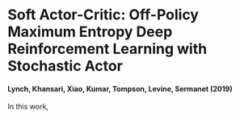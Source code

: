 # Soft Actor-Critic: Off-Policy Maximum Entropy Deep Reinforcement Learning with Stochastic Actor
#### Lynch, Khansari, Xiao, Kumar, Tompson, Levine, Sermanet (2019)

In this work, 
